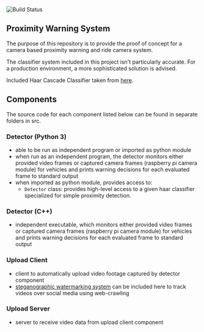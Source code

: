![Build Status](https://github.com/hrichharms/theia/actions/workflows/integrate.yml/badge.svg)


## Proximity Warning System

The purpose of this repository is to provide the proof of concept for a camera based proximity warning and ride camera system.

The classifier system included in this project isn't particularly accurate. For a production environment, a more sophisticated solution is advised.

Included Haar Cascade Classifier taken from [here](https://github.com/AdityaPai2398/Vehicle-And-Pedestrian-Detection-Using-Haar-Cascades).

## Components

The source code for each component listed below can be found in separate folders in src.

### Detector (Python 3)
- able to be run as independent program or imported as python module
- when run as an independent program, the detector monitors either provided video frames or captured camera frames (raspberry pi camera module) for vehicles and prints warning decisions for each evaluated frame to standard output
- when imported as python module, provides access to:
    - `Detector` class: provides high-level access to a given haar classifier specialized for simple proximity detection.

### Detector (C++)
- independent executable, which monitors either provided video frames or captured camera frames (raspberry pi camera module) for vehicles and prints warning decisions for each evaluated frame to standard output

### Upload Client
- client to automatically upload video footage captured by detector component
- [steganographic watermarking system](https://github.com/hrichharms/video_frame_stego) can be included here to track videos over social media using web-crawling

### Upload Server
- server to receive video data from upload client component

